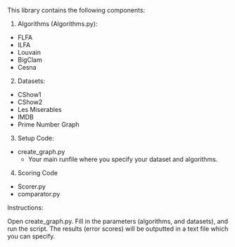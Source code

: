 This library contains the following components:

1. Algorithms (Algorithms.py):
  - FLFA
  - ILFA
  - Louvain
  - BigClam
  - Cesna

2. Datasets:
  - CShow1
  - CShow2
  - Les Miserables
  - IMDB
  - Prime Number Graph

3. Setup Code:
  - create_graph.py 
    - Your main runfile where you specify your dataset and algorithms.

4. Scoring Code
  - Scorer.py
  - comparator.py


Instructions:

Open create_graph.py. Fill in the parameters (algorithms, and datasets), and run the script. The results (error scores) will be outputted in a text file which you can specify.